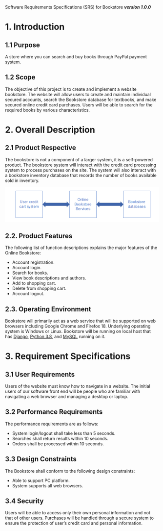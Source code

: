 Software Requirements Specifications (SRS) for Bookstore
***version 1.0.0***
# 1. Introduction
## 1.1 Purpose
A store where you can search and buy books through PayPal payment system.
## 1.2 Scope
The objective of this project is to create and implement a website bookstore. The website will allow users to create and maintain individual secured accounts, search the      Bookstore database for textbooks, and make secured online credit card purchases. Users will be able to search for the required books by various characteristics. 
# 2. Overall Description
## 2.1 Product Respective
The bookstore is not a component of a larger system, it is a self-powered product.
The bookstore system will interact with the credit card processing system to process purchases on the site. The system will also interact with a bookstore inventory database that records the number of books available sold in inventory.

![alt text](https://github.com/Konstantsiy/bookshop/blob/master/docs/system.png)
## 2.2. Product Features
The following list of function descriptions explains the major features of the Online Bookstore:
- Account registration.
- Account login.
- Search for books.
- View book descriptions and authors.
- Add to shopping cart.
- Delete from shopping cart.
- Account logout.
## 2.3. Operating Environment
Bookstore will primarily act as a web service that will be supported on web browsers including Google Chrome and Firefox 18. Underlying operating system is Windows or Linux.
Bookstore will be running on local host that has [Django](https://www.djangoproject.com/download/), [Python 3.8](https://www.python.org/downloads/), and [MySQL](https://dev.mysql.com/downloads/) running on it.
# 3. Requirement Specifications 
## 3.1 User Requirements
Users of the website must know how to navigate in a website. The initial users of our software front end will be people who are familiar with navigating a web browser and managing a desktop or laptop.
## 3.2 Performance Requirements
The performance requirements are as follows:
- System login/logout shall take less than 5 seconds.
- Searches shall return results within 10 seconds.
- Orders shall be processed within 10 seconds.
## 3.3 Design Constraints
The Bookstore shall conform to the following design constraints:
- Able to support PC platform.
- System supports all web browsers.
## 3.4 Security
Users will be able to access only their own personal information and not that of other users. Purchases will be handled through a secure system to ensure the protection of user’s credit card and personal information.
